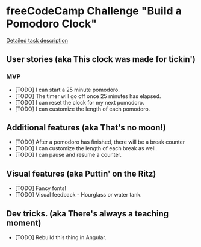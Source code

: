 # freeCodeCamp Challenge "Build a Pomodoro Clock"

[Detailed task description](https://www.freecodecamp.com/challenges/build-a-pomodoro-clock)

## User stories (aka This clock was made for tickin')
### MVP
- [TODO] I can start a 25 minute pomodoro.
- [TODO] The timer will go off once 25 minutes has elapsed.
- [TODO] I can reset the clock for my next pomodoro.
- [TODO] I can customize the length of each pomodoro.

## Additional features (aka That's no moon!)
- [TODO] After a pomodoro has finished, there will be a break counter
- [TODO] I can customize the length of each break as well.
- [TODO] I can pause and resume a counter.

## Visual features (aka Puttin' on the Ritz)
- [TODO] Fancy fonts!
- [TODO] Visual feedback - Hourglass or water tank.

## Dev tricks. (aka There's always a teaching moment)
- [TODO] Rebuild this thing in Angular.
